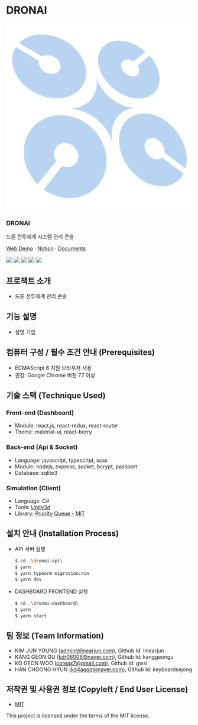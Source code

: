 # DRONAI

 [![Logo](.gitbook/assets/logo_only.png)](https://github.com/osamhack2021/app_web_dronai_62bn)

### DRONAI

 드론 전투체계 시스템 관리 콘솔  
  
 [Web Demo](https://dronai.linearjun.com) · [Notion](https://dronai.notion.site/dronai/DRONAI-44534bc31aac4efaa2b24e3480d71581) · [Documents](https://coreax7.gitbook.io/dronai/)  
  
 [![](https://img.shields.io/github/contributors/osamhack2021/app_web_dronai_62bn.svg?style=for-the-badge)](https://github.com/osamhack2021/app_web_dronai_62bn/graphs/contributors) [![](https://img.shields.io/github/forks/osamhack2021/app_web_dronai_62bn.svg?style=for-the-badge)](https://github.com/osamhack2021/app_web_dronai_62bn/network/members) [![](https://img.shields.io/github/stars/osamhack2021/app_web_dronai_62bn.svg?style=for-the-badge)](https://github.com/osamhack2021/app_web_dronai_62bn/stargazers) [![](https://img.shields.io/github/issues/osamhack2021/app_web_dronai_62bn.svg?style=for-the-badge)](https://github.com/osamhack2021/app_web_dronai_62bn/issues) [![](https://img.shields.io/github/license/osamhack2021/app_web_dronai_62bn.svg?style=for-the-badge)](https://github.com/osamhack2021/app_web_dronai_62bn/blob/master/license.md)

## 프로잭트 소개

* 드론 전투체계 관리 콘솔

## 기능 설명

* 설명 기입

## 컴퓨터 구성 / 필수 조건 안내 \(Prerequisites\)

* ECMAScript 6 지원 브라우저 사용
* 권장: Google Chrome 버젼 77 이상

## 기술 스택 \(Technique Used\)

### Front-end \(Dashboard\)

* Module: react.js, react-redux, react-router
* Theme: material-ui, react-berry

### Back-end \(Api & Socket\)

* Language: javascript, typescript, scss
* Module: nodejs, express, socket, bcrypt, passport
* Database: sqlite3

### Simulation \(Client\)

* Language: C\#
* Tools: [Unity3d](https://unity.com)
* Library: [Priority Queue - MIT](https://github.com/BlueRaja/High-Speed-Priority-Queue-for-C-Sharp)

## 설치 안내 \(Installation Process\)

* API 서버 실행

  ```bash
  $ cd .\dronai-api\
  $ yarn
  $ yarn typeorm migration:run
  $ yarn dev
  ```

* DASHBOARD FRONTEND 실행

  ```bash
  $ cd .\dronai-dashboard\
  $ yarn
  $ yarn start
  ```

## 팀 정보 \(Team Information\)

* KIM JUN YOUNG \(admin@linearjun.com\), Github Id: linearjun
* KANG GEON GU \(kdr06006@naver.com\), Github Id: kanggeongu
* KO GEON WOO \(coreax7@gmail.com\), Github Id: gwsl 
* HAN CHOONG HYUN \(kd4aqqjr@naver.com\), Github Id: keyboardsejong

## 저작권 및 사용권 정보 \(Copyleft / End User License\)

* [MIT](https://github.com/osam2020-WEB/Sample-ProjectName-TeamName/blob/master/license.md)

This project is licensed under the terms of the MIT license.

